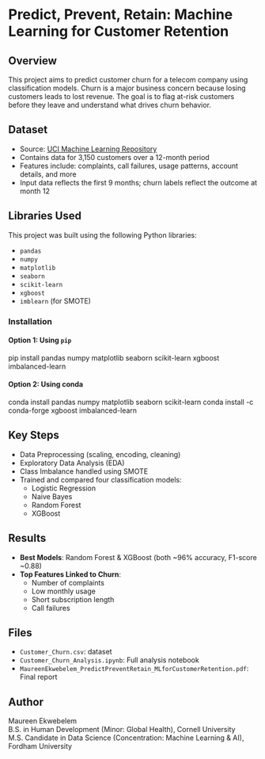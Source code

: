 # Predict, Prevent, Retain: Machine Learning for Customer Retention

## Overview
This project aims to predict customer churn for a telecom company using classification models. Churn is a major business concern because losing customers leads to lost revenue. The goal is to flag at-risk customers before they leave and understand what drives churn behavior.

## Dataset
- Source: [UCI Machine Learning Repository](https://archive.ics.uci.edu/dataset/563/iranian+churn+dataset )
- Contains data for 3,150 customers over a 12-month period
- Features include: complaints, call failures, usage patterns, account details, and more
- Input data reflects the first 9 months; churn labels reflect the outcome at month 12

## Libraries Used
This project was built using the following Python libraries:

- `pandas`
- `numpy`
- `matplotlib`
- `seaborn`
- `scikit-learn`
- `xgboost`
- `imblearn` (for SMOTE)

### Installation

#### Option 1: Using `pip`

pip install pandas numpy matplotlib seaborn scikit-learn xgboost imbalanced-learn

#### Option 2: Using conda

conda install pandas numpy matplotlib seaborn scikit-learn
conda install -c conda-forge xgboost imbalanced-learn


## Key Steps
- Data Preprocessing (scaling, encoding, cleaning)
- Exploratory Data Analysis (EDA)
- Class Imbalance handled using SMOTE
- Trained and compared four classification models:
  - Logistic Regression
  - Naive Bayes
  - Random Forest
  - XGBoost

##  Results
- **Best Models**: Random Forest & XGBoost (both ~96% accuracy, F1-score ~0.88)
- **Top Features Linked to Churn**:
  - Number of complaints
  - Low monthly usage
  - Short subscription length
  - Call failures

## Files
- `Customer_Churn.csv`:  dataset
- `Customer_Churn_Analysis.ipynb`: Full analysis notebook
- `MaureenEkwebelem_PredictPreventRetain_MLforCustomerRetention.pdf`: Final report


## Author
Maureen Ekwebelem  
B.S. in Human Development (Minor: Global Health), Cornell University  
M.S. Candidate in Data Science (Concentration: Machine Learning & AI), Fordham University  
